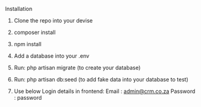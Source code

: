 Installation

1. Clone the repo into your devise

2. composer install

3. npm install

4. Add a database into your .env

5. Run: php artisan migrate (to create your database)

6. Run: php artisan db:seed (to add fake data into your database to test)

7. Use below Login details in frontend:
Email : admin@crm.co.za
Password : password